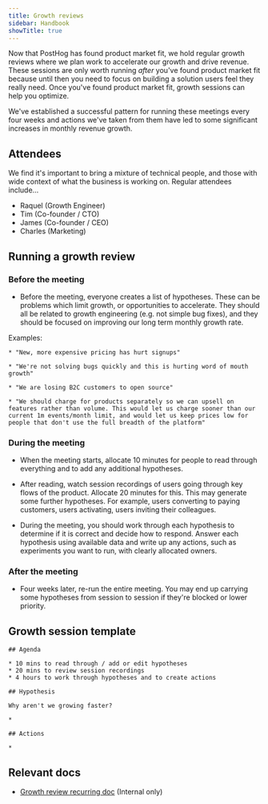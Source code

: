 ```yaml
---
title: Growth reviews
sidebar: Handbook
showTitle: true
---
```


Now that PostHog has found product market fit, we hold regular growth reviews where we plan work to accelerate our growth and drive revenue. These sessions are only worth running _after_ you've found product market fit because until then you need to focus on building a solution users feel they really need. Once you've found product market fit, growth sessions can help you optimize. 

We've established a successful pattern for running these meetings every four weeks and actions we've taken from them have led to some significant increases in monthly revenue growth.

## Attendees
We find it's important to bring a mixture of technical people, and those with wide context of what the business is working on. Regular attendees include...

* Raquel (Growth Engineer)
* Tim (Co-founder / CTO)
* James (Co-founder / CEO)
* Charles (Marketing)

## Running a growth review

### Before the meeting
* Before the meeting, everyone creates a list of hypotheses. These can be problems which limit growth, or opportunities to accelerate. They should all be related to growth engineering (e.g. not simple bug fixes), and they should be focused on improving our long term monthly growth rate.

Examples:

    * "New, more expensive pricing has hurt signups"

    * "We're not solving bugs quickly and this is hurting word of mouth growth"

    * "We are losing B2C customers to open source"

    * "We should charge for products separately so we can upsell on features rather than volume. This would let us charge sooner than our current 1m events/month limit, and would let us keep prices low for people that don't use the full breadth of the platform"

### During the meeting
* When the meeting starts, allocate 10 minutes for people to read through everything and to add any additional hypotheses.

* After reading, watch session recordings of users going through key flows of the product. Allocate 20 minutes for this. This may generate some further hypotheses. For example, users converting to paying customers, users activating, users inviting their colleagues.

* During the meeting, you should work through each hypothesis to determine if it is correct and decide how to respond. Answer each hypothesis using available data and write up any actions, such as experiments you want to run, with clearly allocated owners. 

### After the meeting

* Four weeks later, re-run the entire meeting. You may end up carrying some hypotheses from session to session if they're blocked or lower priority.

## Growth session template

```
## Agenda

* 10 mins to read through / add or edit hypotheses
* 20 mins to review session recordings
* 4 hours to work through hypotheses and to create actions

## Hypothesis

Why aren't we growing faster?

*

## Actions

* 

```

## Relevant docs

- [Growth review recurring doc](https://docs.google.com/document/d/1fb6XzDNSOK0G4ICuEQhFtkfDczCIeK6ZNh1dtTA-vU4/edit#) (Internal only)
